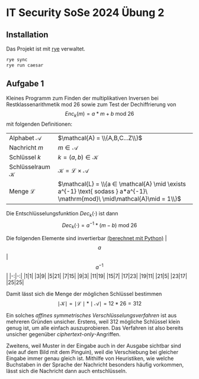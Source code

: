 # IT Security SoSe 2024 Übung 2

## Installation

Das Projekt ist mit [rye](rye.astral.sh) verwaltet.

```sh
rye sync
rye run caesar
```

## Aufgabe 1

Kleines Programm zum Finden der multiplikativen Inversen bei Restklassenarithmetik mod 26 sowie zum Test der Dechiffrierung von $$Enc_k(m)=a*m+b\ \mathrm{mod}\ 26$$
mit folgenden Definitionen:

|||
|-|-|
|Alphabet $\mathcal{A}$|$\mathcal{A} = \\{A,B,C...Z\\}$|
|Nachricht $m$ | $m ∈ \mathcal{A}$|
|Schlüssel $k$ | $k = (a,b) ∈ \mathcal{K}$|
|Schlüsselraum $\mathcal{K}$ | $\mathcal{K} = \mathcal{L} × \mathcal{A}$|
|Menge $\mathcal{L}$ | $\mathcal{L} = \\{a ∈ \mathcal{A} \mid \exists a^{-1} \text{ sodass } a*a^{-1}\  \mathrm{mod}\ \mid\mathcal{A}\mid = 1\\}$|

Die Entschlüsselungsfunktion $Dec_k(\cdot)$ ist dann
$$Dec_k(\cdot) = a^{-1} * (m - b)\ \mathrm{mod}\ 26$$

Die folgenden Elemente sind invertierbar [(berechnet mit Python)](https://github.com/benthillerkus/it-sec--2-sose-2024/blob/38a650edb980ab41e652904553dd628fd531b904/src/caesar/__init__.py#L11-L15)
|$$a$$|$$a^{-1}$$|
|-:|-:|
|1|1|
|3|9|
|5|21|
|7|15|
|9|3|
|11|19|
|15|7|
|17|23|
|19|11|
|21|5|
|23|17|
|25|25|

Damit lässt sich die Menge der möglichen Schlüssel bestimmen
$$\mid\mathcal{K}\mid = \mid\mathcal{L}\mid * \mid\mathcal{A}\mid = 12 * 26 = 312$$

Ein solches _affines symmetrisches Verschlüsselungsverfahren_ ist aus mehreren Gründen unsicher.
Erstens, weil 312 mögliche Schlüssel klein genug ist, um alle einfach auszuprobieren. Das Verfahren ist also bereits unsicher gegenüber _ciphertext-only_-Angriffen.

Zweitens, weil Muster in der Eingabe auch in der Ausgabe sichtbar sind (wie auf dem Bild mit dem Pinguin), weil die Verschiebung bei gleicher Eingabe immer genau gleich ist. Mithilfe von Heuristiken, wie welche Buchstaben in der Sprache der Nachricht besonders häufig vorkommen, lässt sich die Nachricht dann auch entschlüsseln.
